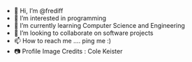 - 👋 Hi, I’m @frediff
- 👀 I’m interested in programming
- 🌱 I’m currently learning Computer Science and Engineering
- 💞️ I’m looking to collaborate on software projects
- 📫 How to reach me .... ping me :)
- 📷 Profile Image Credits : Cole Keister
<!---
frediff/frediff is a ✨ special ✨ repository because its `README.md` (this file) appears on your GitHub profile.
You can click the Preview link to take a look at your changes.
--->
